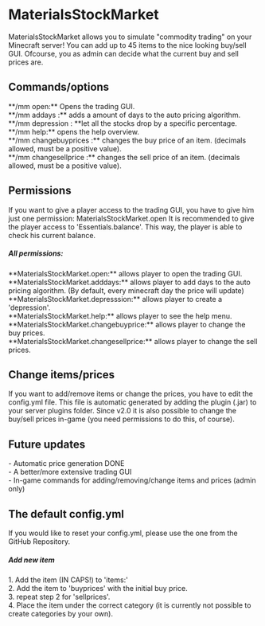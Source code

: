 <h1>MaterialsStockMarket</h1>

MaterialsStockMarket allows you to simulate "commodity trading" on your Minecraft server! You can add up to 45 items to the nice looking buy/sell GUI. Ofcourse, you as admin can decide what the current buy and sell prices are.

<h2>Commands/options</h2>
**/mm open:** Opens the trading GUI.</br>
**/mm addays <amount>:** adds a amount of days to the auto pricing algorithm.</br>
**/mm depression <percentage>: **let all the stocks drop by a specific percentage.</br>
**/mm help:** opens the help overview.</br>
**/mm changebuyprices <ITEM> <amount>:** changes the buy price of an item. (decimals allowed, must be a positive value).</br>
**/mm changesellprice <ITEM> <amount>:** changes the sell price of an item. (decimals allowed, must be a positive value).</br>

<h2>Permissions</h2>
If you want to give a player access to the trading GUI, you have to give him just one permission: 
MaterialsStockMarket.open
It is recommended to give the player access to 'Essentials.balance'. This way, the player is able to check his current balance.

  <h5>All permissions:</h5>
**MaterialsStockMarket.open:** allows player to open the trading GUI.</br>
**MaterialsStockMarket.adddays:** allows player to add days to the auto pricing algorithm. (By default, every minecraft day the price will update)</br>
**MaterialsStockMarket.depresssion:** allows player to create a 'depression'.</br>
**MaterialsStockMarket.help:** allows player to see the help menu.</br>
**MaterialsStockMarket.changebuyprice:** allows player to change the buy prices.</br>
**MaterialsStockMarket.changesellprice:** allows player to change the sell prices.</br>

<h2>Change items/prices</h2>
If you want to add/remove items or change the prices, you have to edit the config.yml file. This file is automatic generated by adding the plugin (.jar) to your server plugins folder. Since v2.0 it is also possible to change the buy/sell prices in-game (you need permissions to do this, of course).

<h2>Future updates</h2>
- Automatic price generation DONE</br>
- A better/more extensive trading GUI</br>
- In-game commands for adding/removing/change items and prices (admin only)</br>

<h2>The default config.yml</h2>
If you would like to reset your config.yml, please use the one from the GitHub Repository.

  <h5>Add new item</h5>
  1. Add the item (IN CAPS!) to 'items:'</br>
  2. Add the item to 'buyprices' with the initial buy price.</br>
  3. repeat step 2 for 'sellprices'.</br>
  4. Place the item under the correct category (it is currently not possible to create categories by your own).</br>
  



